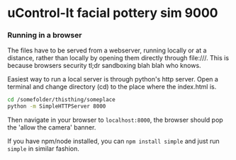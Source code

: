 # uControl-It facial pottery sim 9000

### Running in a browser
The files have to be served from a webserver, running locally or at a distance, rather than locally by opening them directly through file:///. This is because browsers security tl;dr sandboxing blah blah who knows.

Easiest way to run a local server is through python's http server. Open a terminal and change directory (cd) to the place where the index.html is.

```bash
cd /somefolder/thisthing/someplace
python -m SimpleHTTPServer 8000
```

Then navigate in your browser to ```localhost:8000```, the browser should pop the 'allow the camera' banner.

If you have npm/node installed, you can ```npm install simple``` and just run ```simple``` in similar fashion.
